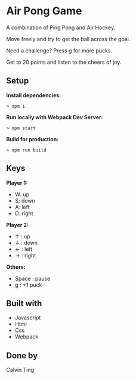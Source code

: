 # Air Pong Game

A combination of Ping Pong and Air Hockey.

Move freely and try to get the ball across the goal.

Need a challenge? Press g for more pucks.

Get to 20 points and listen to the cheers of joy. 

## Setup

**Install dependencies:**

`> npm i`

**Run locally with Webpack Dev Server:**

`> npm start`

**Build for production:**

`> npm run build`

## Keys

**Player 1:**
* W: up
* S: down
* A: left
* D: right


**Player 2:**
* ↑ : up
* ↓ : down
* ← : left
* → : right

**Others:**
* Space : pause
* g : +1 puck

## Built with

* Javascript
* Html
* Css
* Webpack

## Done by

Calvin Ting
